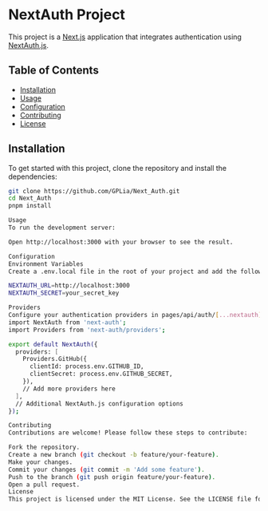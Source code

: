 # NextAuth Project

This project is a [Next.js](https://nextjs.org/) application that integrates authentication using [NextAuth.js](https://next-auth.js.org/).

## Table of Contents

- [Installation](#installation)
- [Usage](#usage)
- [Configuration](#configuration)
- [Contributing](#contributing)
- [License](#license)

## Installation

To get started with this project, clone the repository and install the dependencies:

```sh
git clone https://github.com/GPLia/Next_Auth.git
cd Next_Auth
pnpm install

Usage
To run the development server:

Open http://localhost:3000 with your browser to see the result.

Configuration
Environment Variables
Create a .env.local file in the root of your project and add the following environment variables:

NEXTAUTH_URL=http://localhost:3000
NEXTAUTH_SECRET=your_secret_key

Providers
Configure your authentication providers in pages/api/auth/[...nextauth].ts. For example, to use GitHub as a provider:
import NextAuth from 'next-auth';
import Providers from 'next-auth/providers';

export default NextAuth({
  providers: [
    Providers.GitHub({
      clientId: process.env.GITHUB_ID,
      clientSecret: process.env.GITHUB_SECRET,
    }),
    // Add more providers here
  ],
  // Additional NextAuth.js configuration options
});

Contributing
Contributions are welcome! Please follow these steps to contribute:

Fork the repository.
Create a new branch (git checkout -b feature/your-feature).
Make your changes.
Commit your changes (git commit -m 'Add some feature').
Push to the branch (git push origin feature/your-feature).
Open a pull request.
License
This project is licensed under the MIT License. See the LICENSE file for more information.
